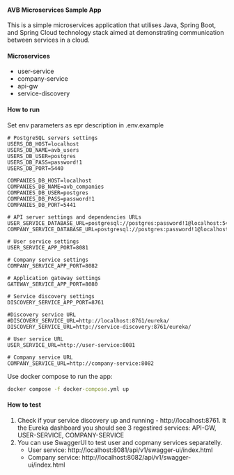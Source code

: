 #### AVB Microservices Sample App
This is a simple microservices application that utilises Java, Spring Boot, and Spring Cloud technology stack aimed at demonstrating communication between services in a cloud.

#### Microservices
 - user-service
 - company-service
 - api-gw
 - service-discovery

#### How to run

Set env parameters as epr description in .env.example
```
# PostgreSQL servers settings
USERS_DB_HOST=localhost
USERS_DB_NAME=avb_users
USERS_DB_USER=postgres
USERS_DB_PASS=password!1
USERS_DB_PORT=5440

COMPANIES_DB_HOST=localhost
COMPANIES_DB_NAME=avb_companies
COMPANIES_DB_USER=postgres
COMPANIES_DB_PASS=password!1
COMPANIES_DB_PORT=5441

# API server settings and dependencies URLs
USER_SERVICE_DATABASE_URL=postgresql://postgres:password!1@localhost:5440/avb_users
COMPANY_SERVICE_DATABASE_URL=postgresql://postgres:password!1@localhost:5440/avb_companies

# User service settings
USER_SERVICE_APP_PORT=8081

# Company service settings
COMPANY_SERVICE_APP_PORT=8082

# Application gateway settings
GATEWAY_SERVICE_APP_PORT=8080

# Service discovery settings
DISCOVERY_SERVICE_APP_PORT=8761

#Discovery service URL
#DISCOVERY_SERVICE_URL=http://localhost:8761/eureka/
DISCOVERY_SERVICE_URL=http://service-discovery:8761/eureka/

# User service URL
USER_SERVICE_URL=http://user-service:8081

# Company service URL
COMPANY_SERVICE_URL=http://company-service:8082
```

Use docker compose to run the app:
```cmd
docker compose -f docker-compose.yml up
```
#### How to test
1. Check if your service discovery up and running - http://localhost:8761. It the Eureka dashboard you should see 3 regestired services: API-GW, USER-SERVICE, COMPANY-SERVICE
2. You can use SwaggerUI to test user and copmany services separatelly.
    - User service: http://localhost:8081/api/v1/swagger-ui/index.html
    - Company service: http://localhost:8082/api/v1/swagger-ui/index.html
